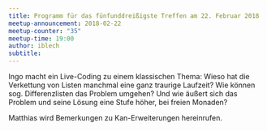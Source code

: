 ```yaml
---
title: Programm für das fünfunddreißigste Treffen am 22. Februar 2018
meetup-announcement: 2018-02-22
meetup-counter: "35"
meetup-time: 19:00
author: iblech
subtitle:
---
```


Ingo macht ein Live-Coding zu einem klassischen Thema: Wieso hat die Verkettung
von Listen manchmal eine ganz traurige Laufzeit? Wie können sog.
Differenzlisten das Problem umgehen? Und wie äußert sich das Problem und seine
Lösung eine Stufe höher, bei freien Monaden?

Matthias wird Bemerkungen zu Kan-Erweiterungen hereinrufen.
